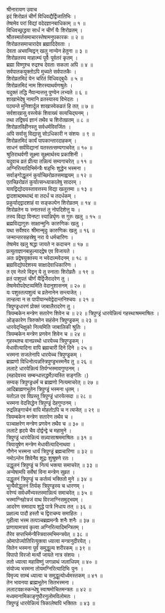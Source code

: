 श्रीनारायण उवाच  
इदं शिरोव्रतं चीर्णं विधिवद्यैर्द्विजातिभिः ।  
तेषामेव परां विद्यां वदेदज्ञानबाधिकाम् ॥ १ ॥  
विधिवच्छ्रद्धया सार्धं न चीर्णं यैः शिरोव्रतम् ।  
श्रौतस्मार्तसमाचारस्तेषामनुपकारकः ॥ २ ॥  
शिरोव्रतसमाचारादेव ब्रह्मादिदेवताः ।  
देवता अभवन्विद्वन् खलु नान्येन हेतुना ॥ ३ ॥  
शिरोव्रतस्य माहात्म्यं पूर्वैः पूर्वतरं कृतम् ।  
ब्रह्मा विष्णुश्च रुद्रश्च देवताः सकला अपि ॥ ४ ॥  
सर्वपातकयुक्तोऽपि मुच्यते सर्वपातकैः ।  
शिरोव्रतमिदं येन चरितं विधिवद्‌बुधैः ॥ ५ ॥  
शिरोव्रतमिदं नाम शिरस्याथर्वणश्रुतेः ।  
यदुक्तं तद्धि नैवान्यत्तत्तु पुण्येन लभ्यते ॥ ६ ॥  
शाखाभेदेषु नामानि व्रतस्यास्य विभेदतः ।  
पठ्यन्ते मुनिशार्दूल शाखास्वेकव्रतं हि तत् ॥ ७ ॥  
सर्वशाखासु वस्त्वेकं शिवाख्यं सत्यचिद्‌घनम् ।  
तथा तद्विषयं ज्ञानं तथैव च शिरोतव्रतम् ॥ ८ ॥  
शिरोव्रतविहीनस्तु सर्वधर्मविवर्जितः ।  
अपि सर्वासु विद्यासु सोऽधिकारी न संशयः ॥ ९ ॥  
शिरोव्रतमिदं कार्यं पापकान्तारदाहकम् ।  
साधनं सर्वविद्यानां यतस्तत्सम्यगाचरेत् ॥ १० ॥  
श्रुतिराथर्वणी सूक्ष्मा सूक्ष्मार्थस्य प्रकाशिनी ।  
यदुवाच व्रतं प्रीत्या तन्नित्यं सम्यगाचरेत् ॥ ११ ॥  
अग्निरित्यादिभिर्मन्त्रैः षड्‌भिः शुद्धेन भस्मना ।  
सर्वाङ्‌गोद्धूलनं कुर्याच्छिरोव्रतसमाह्वयम् ॥ १२ ॥  
एतच्छिरोव्रतं कुर्यात्सन्ध्याकालेषु सादरम् ।  
यावद्विद्योदयस्तावत्तस्य विद्या खलूत्तमा ॥ १३ ॥  
द्वादशाब्दमथाब्दं वा तदर्धं च तदर्धकम् ।  
प्रकुर्याद्‌द्वादशाहं वा सङ्‌कल्पेन शिरोव्रतम् ॥ १४ ॥  
शिरोव्रतेन यः स्नातस्तं तु नोपदिशेत्तु यः ।  
तस्य विद्या विनष्टा स्यान्निर्घृणः स गुरुः खलु ॥ १५ ॥  
ब्रह्मविद्यागुरुः साक्षान्मुनिः कारुणिकः खलु ।  
यथा सर्वेश्वरः श्रीमान्मृदुः कारुणिकः खलु ॥ १६ ॥  
जन्मान्तरसहस्रेषु नरा ये धर्मचारिणः ।  
तेषामेव खलु श्रद्धा जायते न कदाचन ॥ १७ ॥  
प्रत्युताज्ञानबाहुल्याद्‌द्वेष एव विजायते ।  
अतः प्रद्वेषयुक्तस्य न भवेदात्मवेदनम् ॥ १८ ॥  
ब्रह्मविद्योपदेशस्य साक्षादेवाधिकारिणः ।  
त एव नेतरे विद्वन् ये तु स्नाताः शिरोव्रतैः ॥ १९ ॥  
व्रतं पाशुपतं चीर्णं यैर्द्विजैरादरेण तु ।  
तेषामेवोपदेष्टव्यमिति वेदानुशासनम् ॥ २० ॥  
यः पशुस्तत्पशुत्वं च व्रतेनानेन सन्त्यजेत् ।  
तान्हत्वा न स पापीयान्भवेद्वेदान्तनिश्चयः ॥ २१ ॥  
त्रिपुण्ड्रधारणं प्रोक्तं जाबालैरादरेण तु ।  
त्रियम्बकेन मन्त्रेण सतारेण शिवेन च ॥ २२ ॥
त्रिपुण्ड्रं धारयेन्नित्यं गहस्थाश्रममाश्रितः ।  
ओङ्‌कारेण त्रिरुक्तेन सहंसेन त्रिपुण्ड्रकम् ॥ २३ ॥  
धारयेद्‌भिक्षुको नित्यमिति जाबालिकी श्रुतिः ।  
त्रियम्बकेन मन्त्रेण प्रणवेन शिवेन च ॥ २४ ॥  
गृहस्थश्च वानप्रस्थो धारयेच्च त्रिपुण्ड्रकम् ।  
मेधावीत्यादिना वापि ब्रह्मचारी दिने दिने ॥ २५ ॥  
भस्मना सजलेनापि धारयेच्च त्रिपुण्ड्रकम् ।  
ब्राह्मणो विधिनोत्पन्नस्त्रिपुण्ड्रभस्मनैव तु ॥ २६ ॥  
ललाटे धारयेन्नित्यं तिर्यग्भस्मावगुण्ठनम् ।  
(महादेवस्य सम्बन्धात्तद्धर्मेऽप्यस्ति सङ्‌गतिः ।)  
सम्यक् त्रिपुण्ड्रधर्मं च ब्राह्मणो नित्यमाचरेत् ॥ २७ ॥  
आदिब्राह्मणभूतेन त्रिपुण्ड्रं भस्मना धृतम् ।  
यतोऽत एव विप्रस्तु त्रिपुण्ड्रं धारयेत्सदा ॥ २८ ॥  
भस्मना वेदसिद्धेन त्रिपुण्ड्रं देहगुण्ठनम् ।  
रुद्रलिङ्‌गार्चनं वापि मोहतोऽपि च न त्यजेत् ॥ २९ ॥  
त्रियम्बकेन मन्त्रेण सतारेण तथैव च ।  
पञ्चाक्षरेण मन्त्रेण प्रणवेन तथैव च ॥ ३० ॥  
ललाटे हृदये चैव दोर्द्वन्द्वे च महामुने ।  
त्रिपुण्ड्रं धारयेन्नित्यं सन्न्यासाश्रममाश्रितः ॥ ३१ ॥  
त्रियायुषेण मन्त्रेण मेधावीत्यादिनाथवा ।  
गौणेन भस्मना धार्यं त्रिपुण्ड्रं ब्रह्मचारिणा ॥ ३२ ॥  
नमोऽन्तेन शिवेनैव शूद्रः शुश्रूषणे रतः ।  
उद्धूलनं त्रिपुण्ड्रं च नित्यं भक्त्या समाचरेत् ॥ ३३ ॥  
अन्येषामपि सर्वेषां विना मन्त्रेण सुव्रत ।  
उद्धूलनं त्रिपुण्ड्रं च कर्तव्यं भक्तितो मुने ॥ ३४ ॥  
भूत्यैवोद्धूलनं तिर्यक् त्रिपुण्ड्रस्य च धारणम् ।  
वरेण्यं सर्वधर्मेभ्यस्तस्मान्नित्यं समाचरेत् ॥ ३५ ॥  
भस्माग्निहोत्रजं वाथ विरजाग्निसमुद्भवम् ।  
आदरेण समादाय शुद्धे पात्रे निधाय तत् ॥ ३६ ॥  
प्रक्षाल्य पादौ हस्तौ च द्विराचम्य समाहितः ।  
गृहीत्वा भस्म तत्पञ्चब्रह्ममन्त्रैः शनैः शनैः ॥ ३७ ॥  
प्राणायामत्रयं कृत्वा अग्निरित्यादिमन्त्रितम् ।  
तैरेव सप्तभिर्मन्त्रैस्त्रिवारमभिमन्त्रयेत् ॥ ३८ ॥  
ओमापोज्योतिरित्युक्त्वा ध्यात्वा मन्त्रानुदीरयेत् ।  
सितेन भस्मना पूर्वं समुद्धूल्य शरीरकम् ॥ ३९ ॥  
विपापो विरजो मर्त्यो जायते नात्र संशयः ।  
ततो ध्यात्वा महाविष्णुं जगन्नाथं जलाधिपम् ॥ ४० ॥  
संयोज्य भस्मना तोयमग्निरित्यादिभिः पुनः ।  
विमृज्य साम्बं ध्यात्वा च समुद्धूल्योर्ध्वमस्तकम् ॥ ४१ ॥  
तेन भावनया ब्राह्मभूतेन सितभस्मना ।  
ललाटवक्षःस्कन्धेषु स्वाश्रमोचितमन्त्रतः ॥ ४२ ॥  
मध्यमानामिकाङ्‌गुष्ठैरनुलोमविलोमतः ।  
त्रिपुण्ड्रं धारयेन्नित्यं त्रिकालेष्वपि भक्तितः ॥ ४३ ॥
